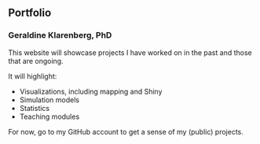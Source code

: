 ## Portfolio

### Geraldine Klarenberg, PhD

This website will showcase projects I have worked on in the past and those that are ongoing.

It will highlight:
- Visualizations, including mapping and Shiny
- Simulation models
- Statistics
- Teaching modules

For now, go to my GitHub account to get a sense of my (public) projects.